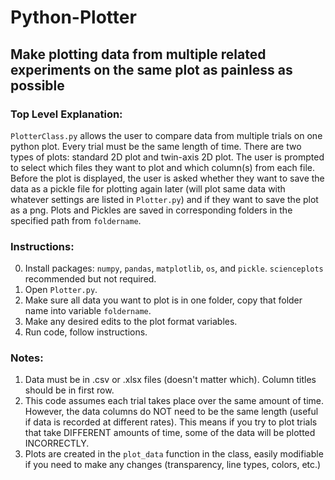 # Python-Plotter
## Make plotting data from multiple related experiments on the same plot as painless as possible

### Top Level Explanation:
`PlotterClass.py` allows the user to compare data from multiple trials on one python plot. Every trial must be the same length of time. There are two types of plots: standard 2D plot and twin-axis 2D plot. The user is prompted to select which files they want to plot and which column(s) from each file. Before the plot is displayed, the user is asked whether they want to save the data as a pickle file for plotting again later (will plot same data with whatever settings are listed in `Plotter.py`) and if they want to save the plot as a png. Plots and Pickles are saved in corresponding folders in the specified path from `foldername`.

### Instructions:
0. Install packages: `numpy`, `pandas`, `matplotlib`, `os`, and `pickle`. `scienceplots` recommended but not required.
1. Open `Plotter.py`.
2. Make sure all data you want to plot is in one folder, copy that folder name into variable `foldername`.
3. Make any desired edits to the plot format variables.
4. Run code, follow instructions.

### Notes:
1. Data must be in .csv or .xlsx files (doesn't matter which). Column titles should be in first row.
2. This code assumes each trial takes place over the same amount of time. However, the data columns do NOT need to be the same length (useful if data is recorded at different rates). This means if you try to plot trials that take DIFFERENT amounts of time, some of the data will be plotted INCORRECTLY.
3. Plots are created in the `plot_data` function in the class, easily modifiable if you need to make any changes (transparency, line types, colors, etc.)
